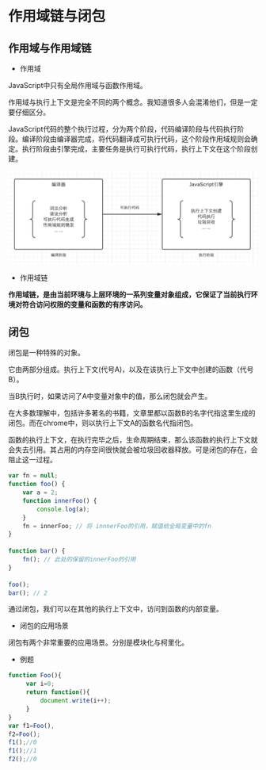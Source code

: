 # 作用域链与闭包

## 作用域与作用域链

- 作用域

JavaScript中只有全局作用域与函数作用域。

作用域与执行上下文是完全不同的两个概念。我知道很多人会混淆他们，但是一定要仔细区分。

JavaScript代码的整个执行过程，分为两个阶段，代码编译阶段与代码执行阶段。编译阶段由编译器完成，将代码翻译成可执行代码，这个阶段作用域规则会确定。执行阶段由引擎完成，主要任务是执行可执行代码，执行上下文在这个阶段创建。

![img](img/working_field.jpg)

- 作用域链

**作用域链，是由当前环境与上层环境的一系列变量对象组成，它保证了当前执行环境对符合访问权限的变量和函数的有序访问。**

## 闭包

闭包是一种特殊的对象。

它由两部分组成。执行上下文(代号A)，以及在该执行上下文中创建的函数（代号B）。

当B执行时，如果访问了A中变量对象中的值，那么闭包就会产生。

在大多数理解中，包括许多著名的书籍，文章里都以函数B的名字代指这里生成的闭包。而在chrome中，则以执行上下文A的函数名代指闭包。

函数的执行上下文，在执行完毕之后，生命周期结束，那么该函数的执行上下文就会失去引用。其占用的内存空间很快就会被垃圾回收器释放。可是闭包的存在，会阻止这一过程。

```js
var fn = null;
function foo() {
    var a = 2;
    function innerFoo() {
        console.log(a);
    }
    fn = innerFoo; // 将 innnerFoo的引用，赋值给全局变量中的fn
}

function bar() {
    fn(); // 此处的保留的innerFoo的引用
}

foo();
bar(); // 2
```

通过闭包，我们可以在其他的执行上下文中，访问到函数的内部变量。

- 闭包的应用场景

闭包有两个非常重要的应用场景。分别是模块化与柯里化。

- 例题

```js
function Foo(){
     var i=0;
     return function(){
         document.write(i++);
     }
}
var f1=Foo(),
f2=Foo();
f1();//0
f1();//1
f2();//0
```
